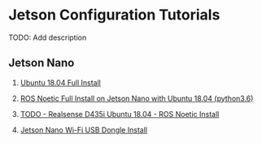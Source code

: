 # Jetson Configuration Tutorials

TODO: Add description

## Jetson Nano

1. [Ubuntu 18.04 Full Install](ubuntu-18-04-install.md)

3. [ROS Noetic Full Install on Jetson Nano with Ubuntu 18.04 (python3.6)](ros-noetic-ubuntu-18-04-install.md)

5. [TODO - Realsense D435i Ubuntu 18.04 - ROS Noetic Install]()

7. [Jetson Nano Wi-Fi USB Dongle Install](jetson-wifi-dongle.md)
